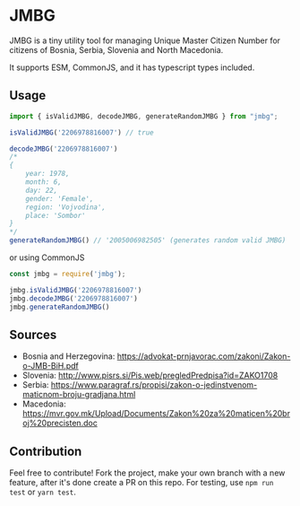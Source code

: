 # JMBG

JMBG is a tiny utility tool for managing Unique Master Citizen Number for citizens of Bosnia, Serbia, Slovenia and North Macedonia.

It supports ESM, CommonJS, and it has typescript types included.

## Usage

```ts
import { isValidJMBG, decodeJMBG, generateRandomJMBG } from "jmbg";

isValidJMBG('2206978816007') // true

decodeJMBG('2206978816007')
/*
{ 
    year: 1978,
    month: 6,
    day: 22,
    gender: 'Female',
    region: 'Vojvodina',
    place: 'Sombor'
}
*/
generateRandomJMBG() // '2005006982505' (generates random valid JMBG)
```

or using CommonJS

```js
const jmbg = require('jmbg');

jmbg.isValidJMBG('2206978816007')
jmbg.decodeJMBG('2206978816007')
jmbg.generateRandomJMBG()

```

## Sources


- Bosnia and Herzegovina: https://advokat-prnjavorac.com/zakoni/Zakon-o-JMB-BiH.pdf 
- Slovenia: http://www.pisrs.si/Pis.web/pregledPredpisa?id=ZAKO1708
- Serbia: https://www.paragraf.rs/propisi/zakon-o-jedinstvenom-maticnom-broju-gradjana.html
- Macedonia: https://mvr.gov.mk/Upload/Documents/Zakon%20za%20maticen%20broj%20precisten.doc

## Contribution

Feel free to contribute!
Fork the project, make your own branch with a new feature, after it's done create a PR on this repo. 
For testing, use `npm run test` or `yarn test`.